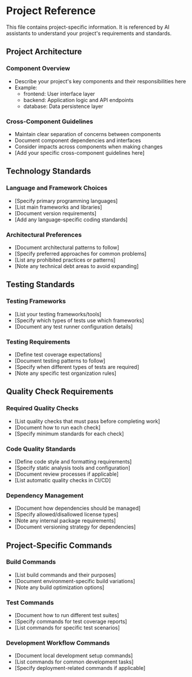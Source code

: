 # Project Reference

This file contains project-specific information. It is referenced by AI assistants to understand your project's requirements and standards.

## Project Architecture

### Component Overview
- Describe your project's key components and their responsibilities here
- Example: 
  - frontend: User interface layer
  - backend: Application logic and API endpoints
  - database: Data persistence layer

### Cross-Component Guidelines
- Maintain clear separation of concerns between components
- Document component dependencies and interfaces
- Consider impacts across components when making changes
- [Add your specific cross-component guidelines here]

## Technology Standards

### Language and Framework Choices
- [Specify primary programming languages]
- [List main frameworks and libraries]
- [Document version requirements]
- [Add any language-specific coding standards]

### Architectural Preferences
- [Document architectural patterns to follow]
- [Specify preferred approaches for common problems]
- [List any prohibited practices or patterns]
- [Note any technical debt areas to avoid expanding]

## Testing Standards

### Testing Frameworks
- [List your testing frameworks/tools]
- [Specify which types of tests use which frameworks]
- [Document any test runner configuration details]

### Testing Requirements
- [Define test coverage expectations]
- [Document testing patterns to follow]
- [Specify when different types of tests are required]
- [Note any specific test organization rules]

## Quality Check Requirements

### Required Quality Checks
- [List quality checks that must pass before completing work]
- [Document how to run each check]
- [Specify minimum standards for each check]

### Code Quality Standards
- [Define code style and formatting requirements]
- [Specify static analysis tools and configuration]
- [Document review processes if applicable]
- [List automatic quality checks in CI/CD]

### Dependency Management
- [Document how dependencies should be managed]
- [Specify allowed/disallowed license types]
- [Note any internal package requirements]
- [Document versioning strategy for dependencies]

## Project-Specific Commands

### Build Commands
- [List build commands and their purposes]
- [Document environment-specific build variations]
- [Note any build optimization options]

### Test Commands
- [Document how to run different test suites]
- [Specify commands for test coverage reports]
- [List commands for specific test scenarios]

### Development Workflow Commands
- [Document local development setup commands]
- [List commands for common development tasks]
- [Specify deployment-related commands if applicable]
